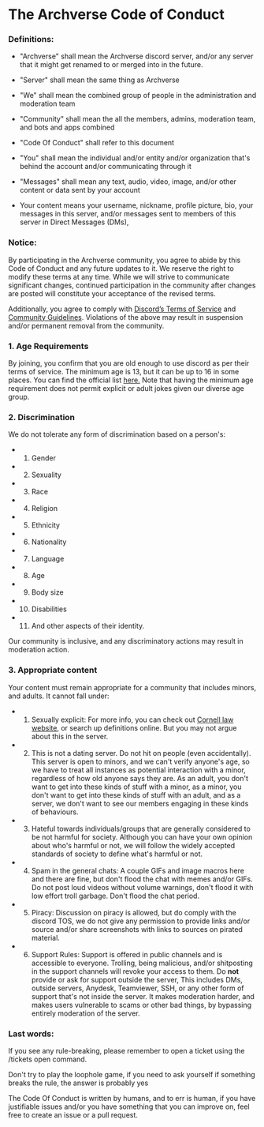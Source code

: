 # The Archverse Code of Conduct

### Definitions:

- "Archverse" shall mean the Archverse discord server, and/or any server that it might get renamed to or merged into in
the future.

- "Server" shall mean the same thing as Archverse

- "We" shall mean the combined group of people in the administration and moderation team

- "Community" shall mean the all the members, admins, moderation team, and bots and apps combined

- "Code Of Conduct" shall refer to this document

- "You" shall mean the individual and/or entity and/or organization that's behind the account and/or communicating
  through it

- "Messages" shall mean any text, audio, video, image, and/or other content or data sent by your account

- Your content means your username, nickname, profile picture, bio, your messages in this server, and/or messages sent to
  members of this server in Direct Messages (DMs), 

### Notice:
By participating in the Archverse community, you agree to abide by this Code of Conduct and any future updates to it. We
reserve the right to modify these terms at any time. While we will strive to communicate significant changes, continued
participation in the community after changes are posted will constitute your acceptance of the revised terms.

Additionally, you agree to comply with [Discord’s Terms of Service](https://discord.com/terms) and [Community
Guidelines](https://discord.com/guidelines). Violations of the above may result in suspension and/or permanent
removal from the community.

### 1. Age Requirements

By joining, you confirm that you are old enough to use discord as per their terms of service. The minimum age is 13, but
it can be up to 16 in some places. You can find the official list
[here.](https://support.discord.com/hc/en-us/articles/360040724612-Why-is-Discord-asking-for-my-birthday) Note that
having the minimum age requirement does not permit explicit or adult jokes given our diverse age group.

### 2. Discrimination

We do not tolerate any form of discrimination based on a person's:

- 1. Gender
- 2. Sexuality
- 3. Race
- 4. Religion
- 5. Ethnicity
- 6. Nationality
- 7. Language
- 8. Age
- 9. Body size
- 10. Disabilities
- 11. And other aspects of their identity.

Our community is inclusive, and any discriminatory actions may result in moderation action.

### 3. Appropriate content

Your content must remain appropriate for a community that includes minors, and adults. It cannot fall under:

- 1) Sexually explicit: For more info, you can check out [Cornell law
  website](https://www.law.cornell.edu/uscode/text/18/2256), or search up definitions online. But you may not argue
  about this in the server.

- 2) This is not a dating server. Do not hit on people (even accidentally). This server is open to minors, and we can't
  verify anyone's age, so we have to treat all instances as potential interaction with a minor, regardless of how old
  anyone says they are. As an adult, you don't want to get into these kinds of stuff with a minor, as a minor, you don't
  want to get into these kinds of stuff with an adult, and as a server, we don't want to see our members engaging in
  these kinds of behaviours.

- 3) Hateful towards individuals/groups that are generally considered to be not harmful for society. Although you can
     have your own opinion about who's harmful or not, we will follow the widely accepted standards of society to define
     what's harmful or not.

- 4) Spam in the general chats: A couple GIFs and image macros here and there are fine, but don't flood the chat with
  memes and/or GIFs. Do not post loud videos without volume warnings, don't flood it with low effort troll garbage.
  Don't flood the chat period.

- 5) Piracy: Discussion on piracy is allowed, but do comply with the discord TOS, we do not give any permission to
  provide links and/or source and/or share screenshots with links to sources on pirated material.

- 6) Support Rules: Support is offered in public channels and is accessible to everyone. Trolling, being malicious,
  and/or shitposting in the support channels will revoke your access to them. Do **not** provide or ask for support
  outside the server, This includes DMs, outside servers, Anydesk, Teamviewer, SSH, or any other form of support that's
  not inside the server. It makes moderation harder, and makes users vulnerable to scams or other bad things, by
  bypassing entirely moderation of the server.

### Last words:

If you see any rule-breaking, please remember to open a ticket using the /tickets open command.

Don't try to play the loophole game, if you need to ask yourself if something breaks the rule, the answer is probably yes

The Code Of Conduct is written by humans, and to err is human, if you have justifiable issues and/or you have something
that you can improve on, feel free to create an issue or a pull request.

<!-- this is never gonna render in the readme, so here i go: -->
<!-- made with love, written in neovim, neovim is based btw -->
<!-- pretty please don't remove this -->

